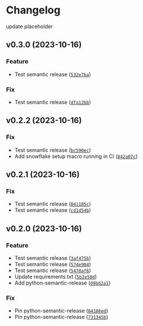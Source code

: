# Changelog

<!--next-version-placeholder-->
update placeholder

## v0.3.0 (2023-10-16)

### Feature

* Test semantic release ([`532e7ba`](https://github.com/gbourniq/dbt-fundamentals/commit/532e7ba11e3821d4c8559fbabd8e419f5d0d0538))

### Fix

* Test semantic release ([`dfa12bb`](https://github.com/gbourniq/dbt-fundamentals/commit/dfa12bb70ff08233d82a46d5dc506068c31e45f4))

## v0.2.2 (2023-10-16)

### Fix

* Test semantic release ([`bc590ec`](https://github.com/gbourniq/dbt-fundamentals/commit/bc590ecfc46d8e9b31d48d7b97eebef796312276))
* Add snowflake setup macro running in CI ([`842a07c`](https://github.com/gbourniq/dbt-fundamentals/commit/842a07ce290d8a7ead96e47894cd535ae9759bd8))

## v0.2.1 (2023-10-16)

### Fix

* Test semantic release ([`841185c`](https://github.com/gbourniq/dbt-fundamentals/commit/841185cf652c14df8f32f7cd560660fdfb7b316c))
* Test semantic release ([`cd1d54b`](https://github.com/gbourniq/dbt-fundamentals/commit/cd1d54b2e636cfce4e48373a4306aa2566631592))

## v0.2.0 (2023-10-16)

### Feature

* Test semantic release ([`3af475b`](https://github.com/gbourniq/dbt-fundamentals/commit/3af475b3b81d1277b7a87fe795bba8bcbed4ab1f))
* Test semantic release ([`574e904`](https://github.com/gbourniq/dbt-fundamentals/commit/574e904c8b4212fd89c1bd24a38087c939a6d853))
* Test semantic release ([`5478af6`](https://github.com/gbourniq/dbt-fundamentals/commit/5478af638541ed5d045f812a360a26f5ad66b44f))
* Update requirements.txt ([`5b2e50d`](https://github.com/gbourniq/dbt-fundamentals/commit/5b2e50d7e0d5e8d3977f8b9038dbf5a772900189))
* Add python-semantic-release ([`d9bd2a1`](https://github.com/gbourniq/dbt-fundamentals/commit/d9bd2a1bdd8b36cd1b243d220145c8e040bcaa39))

### Fix

* Pin python-semantic-release ([`84106ed`](https://github.com/gbourniq/dbt-fundamentals/commit/84106eda59f0ec0eff87592f99dfb997e9e8d429))
* Pin python-semantic-release ([`731345b`](https://github.com/gbourniq/dbt-fundamentals/commit/731345b62601cbf925d4f672defcbd75ac46acb6))
